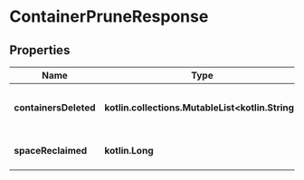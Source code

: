 
# ContainerPruneResponse

## Properties
Name | Type | Description | Notes
------------ | ------------- | ------------- | -------------
**containersDeleted** | **kotlin.collections.MutableList&lt;kotlin.String&gt;** | Container IDs that were deleted |  [optional]
**spaceReclaimed** | **kotlin.Long** | Disk space reclaimed in bytes |  [optional]



